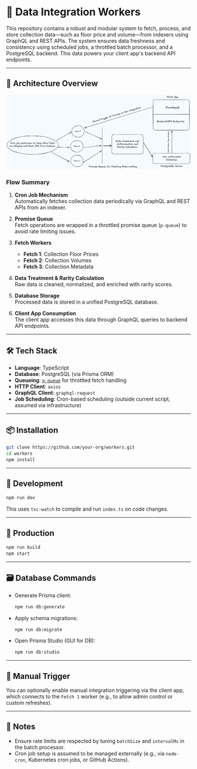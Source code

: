 # 🔁 Data Integration Workers

This repository contains a robust and modular system to fetch, process, and store collection data—such as floor price and volume—from indexers using GraphQL and REST APIs. The system ensures data freshness and consistency using scheduled jobs, a throttled batch processor, and a PostgreSQL backend. This data powers your client app's backend API endpoints.

---

## 🧠 Architecture Overview

![Architecture Diagram](./docs/diagram.png)

### Flow Summary

1. **Cron Job Mechanism**  
   Automatically fetches collection data periodically via GraphQL and REST APIs from an indexer.

2. **Promise Queue**  
   Fetch operations are wrapped in a throttled promise queue (`p-queue`) to avoid rate limiting issues.

3. **Fetch Workers**  
   - **Fetch 1**: Collection Floor Prices  
   - **Fetch 2**: Collection Volumes  
   - **Fetch 3**: Collection Metadata  

4. **Data Treatment & Rarity Calculation**  
   Raw data is cleaned, normalized, and enriched with rarity scores.

5. **Database Storage**  
   Processed data is stored in a unified PostgreSQL database.

6. **Client App Consumption**  
   The client app accesses this data through GraphQL queries to backend API endpoints.

---

## 🛠️ Tech Stack

- **Language**: TypeScript
- **Database**: PostgreSQL (via Prisma ORM)
- **Queueing**: [`p-queue`](https://www.npmjs.com/package/p-queue) for throttled fetch handling
- **HTTP Client**: `axios`
- **GraphQL Client**: `graphql-request`
- **Job Scheduling**: Cron-based scheduling (outside current script, assumed via infrastructure)

---

## 📦 Installation

```bash
git clone https://github.com/your-org/workers.git
cd workers
npm install
```

---

## 🧪 Development

```bash
npm run dev
```

This uses `tsc-watch` to compile and run `index.ts` on code changes.

---

## 🚀 Production

```bash
npm run build
npm start
```

---

## 🗃️ Database Commands

- Generate Prisma client:
  ```bash
  npm run db:generate
  ```

- Apply schema migrations:
  ```bash
  npm run db:migrate
  ```

- Open Prisma Studio (GUI for DB):
  ```bash
  npm run db:studio
  ```

---

## 🧩 Manual Trigger

You can optionally enable manual integration triggering via the client app, which connects to the `Fetch 1` worker (e.g., to allow admin control or custom refreshes).

---

## 📌 Notes

- Ensure rate limits are respected by tuning `batchSize` and `intervalMs` in the batch processor.
- Cron job setup is assumed to be managed externally (e.g., via `node-cron`, Kubernetes cron jobs, or GitHub Actions).

